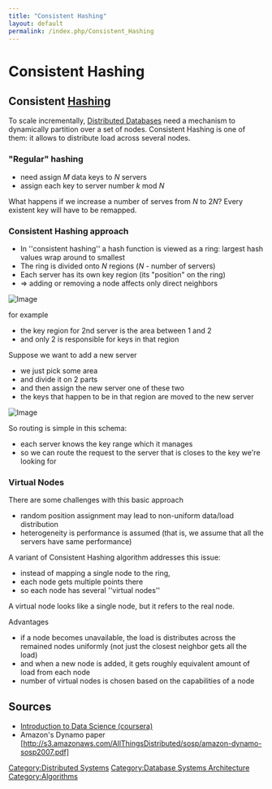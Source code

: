 ```yaml
---
title: "Consistent Hashing"
layout: default
permalink: /index.php/Consistent_Hashing
---
```


# Consistent Hashing

## Consistent [Hashing](Hash_Function)
To scale incrementally, [Distributed Databases](Distributed_Databases) need a mechanism to dynamically partition over a set of nodes. Consistent Hashing is one of them: it allows to distribute load across several nodes. 


### "Regular" hashing
- need assign  $M$ data keys to $N$ servers 
- assign each key to server number $k \text{ mod } N$

What happens if we increase a number of serves from $N$ to $2N$?
Every existent key will have to be remapped.


### Consistent Hashing approach
- In ''consistent hashing'' a hash function is viewed as a ring: largest hash values wrap around to smallest
- The ring is divided onto $N$ regions ($N$ - number of servers)
- Each server has its own key region (its "position" on the ring)
- $\Rightarrow$ adding or removing a node affects only direct neighbors


<img src="https://raw.github.com/alexeygrigorev/ulb-adb-project-couchbd/master/report/images/consistent-hashing-1.png" alt="Image">


for example
- the key region for 2nd server is the area between 1 and 2
- and only 2 is responsible for keys in that region

Suppose we want to add a new server
- we just pick some area
- and divide it on 2 parts
- and then assign the new server one of these two
- the keys that happen to be in that region are moved to the new server


<img src="https://raw.github.com/alexeygrigorev/ulb-adb-project-couchbd/master/report/images/consistent-hashing-2.png" alt="Image">


So routing is simple in this schema:
- each server knows the key range which it manages 
- so we can route the request to the server that is closes to the key we're looking for 


### Virtual Nodes
There are some challenges with this basic approach
- random position assignment may lead to non-uniform data/load distribution
- heterogeneity is performance is assumed (that is, we assume that all the servers have same performance)

A variant of Consistent Hashing algorithm addresses this issue:
- instead of mapping a single node to the ring, 
- each node gets multiple points there 
- so each node has several ''virtual nodes''

A virtual node looks like a single node, but it refers to the real node. 


Advantages
- if a node becomes unavailable, the load is distributes across the remained nodes uniformly (not just the closest neighbor gets all the load)
- and when a new node is added, it gets roughly equivalent amount of load from each node
- number of virtual nodes is chosen  based on the capabilities of a node


## Sources
- [Introduction to Data Science (coursera)](Introduction_to_Data_Science_(coursera))
- Amazon's Dynamo paper [http://s3.amazonaws.com/AllThingsDistributed/sosp/amazon-dynamo-sosp2007.pdf]


[Category:Distributed Systems](Category_Distributed_Systems)
[Category:Database Systems Architecture](Category_Database_Systems_Architecture)
[Category:Algorithms](Category_Algorithms)